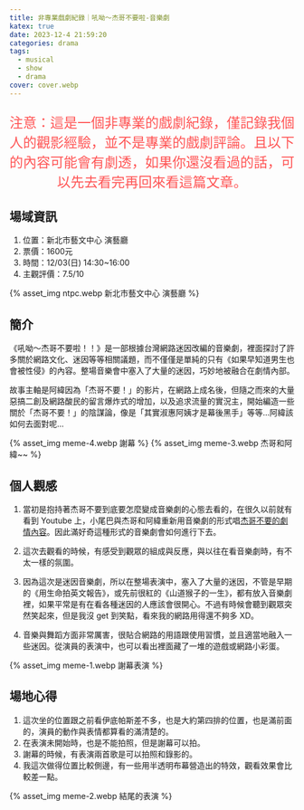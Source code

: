 ```yaml
---
title: 非專業戲劇紀錄｜吼呦～杰哥不要啦-音樂劇
katex: true
date: 2023-12-4 21:59:20
categories: drama
tags:
  - musical
  - show
  - drama
cover: cover.webp
---
```


<p style="font-size:1.5rem;color:#f55;text-align:center">
注意：這是一個非專業的戲劇紀錄，僅記錄我個人的觀影經驗，並不是專業的戲劇評論。且以下的內容可能會有劇透，如果你還沒看過的話，可以先去看完再回來看這篇文章。</p>

## 場域資訊

1. 位置：新北市藝文中心 演藝廳
2. 票價：1600元
3. 時間：12/03(日) 14:30~16:00
4. 主觀評價：7.5/10

{% asset_img  ntpc.webp 新北市藝文中心 演藝廳 %}


## 簡介

《吼呦～杰哥不要啦！！》是一部根據台灣網路迷因改編的音樂劇，裡面探討了許多關於網路文化、迷因等等相關議題，而不僅僅是單純的只有《如果早知道男生也會被性侵》的內容。整場音樂會中塞入了大量的迷因，巧妙地被融合在劇情內部。

故事主軸是阿緯因為「杰哥不要！」的影片，在網路上成名後，但隨之而來的大量惡搞二創及網路酸民的留言爆炸式的增加，以及追求流量的實況主，開始編造一些關於「杰哥不要！」的陰謀論，像是「其實淑惠阿姨才是幕後黑手」等等...阿緯該如何去面對呢...

{% asset_img meme-4.webp 謝幕 %}
{% asset_img meme-3.webp 杰哥和阿緯~~ %}

## 個人觀感

1. 當初是抱持著杰哥不要到底要怎麼變成音樂劇的心態去看的，在很久以前就有看到 Youtube 上，小尾巴與杰哥和阿緯重新用音樂劇的形式唱[杰哥不要的劇情內容](https://www.youtube.com/watch?v=tOuvNGrjoL0)。因此滿好奇這種形式的音樂劇會如何進行下去。

2. 這次去觀看的時候，有感受到觀眾的組成與反應，與以往在看音樂劇時，有不太一樣的氛圍。

3. 因為這次是迷因音樂劇，所以在整場表演中，塞入了大量的迷因，不管是早期的《用生命拍英文報告》，或先前很紅的《山道猴子的一生》，都有放入音樂劇裡，如果平常是有在看各種迷因的人應該會很開心。不過有時候會聽到觀眾突然笑起來，但是我沒 get 到笑點，看來我的網路用得還不夠多 XD。

4. 音樂與舞蹈方面非常厲害，很貼合網路的用語跟使用習慣，並且適當地融入一些迷因。從演員的表演中，也可以看出裡面藏了一堆的遊戲或網路小彩蛋。

{% asset_img meme-1.webp 謝幕表演 %}

## 場地心得

1. 這次坐的位置跟之前看伊底帕斯差不多，也是大約第四排的位置，也是滿前面的，演員的動作與表情都算看的滿清楚的。
2. 在表演未開始時，也是不能拍照，但是謝幕可以拍。
3. 謝幕的時候，有表演兩首歌是可以拍照和錄影的。
4. 我這次做得位置比較側邊，有一些用半透明布幕營造出的特效，觀看效果會比較差一點。

{% asset_img meme-2.webp 結尾的表演 %}
